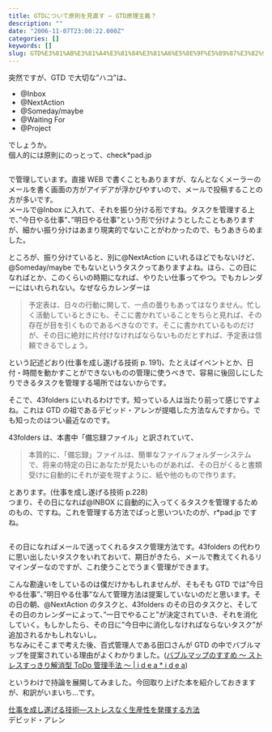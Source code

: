 ```yaml
---
title: GTDについて原則を見直す — GTD原理主義？
description: ""
date: "2006-11-07T23:00:22.000Z"
categories: []
keywords: []
slug: GTD%E3%81%AB%E3%81%A4%E3%81%84%E3%81%A6%E5%8E%9F%E5%89%87%E3%82%92%E8%A6%8B%E7%9B%B4%E3%81%99+%E2%80%94+GTD%E5%8E%9F%E7%90%86%E4%B8%BB%E7%BE%A9%EF%...
---
```


突然ですが、GTD で大切な”ハコ”は、

- @Inbox
- @NextAction
- @Someday/maybe
- @Waiting For
- @Project

でしょうか。  
個人的には原則にのっとって、check\*pad.jp

![]()

で管理しています。直接 WEB で書くこともありますが、なんとなくメーラーのメールを書く画面の方がアイデアが浮かびやすいので、メールで投稿することの方が多いです。  
メールで@Inbox に入れて、それを振り分ける形ですね。タスクを管理する上で、”今日やる仕事”、”明日やる仕事”という形で分けようとしたこともありますが、細かい振り分けはあまり現実的でないことがわかったので、もうあきらめました。

ところが、振り分けていると、別に@NextAction にいれるほどでもないけど、@Someday/maybe でもないというタスクってありますよね。ほら、この日になればとか、このくらいの時期になれば、やりたい仕事ってやつ。でもカレンダーにはいれられない。なぜならカレンダーは

> 予定表は、日々の行動に関して、一点の曇りもあってはなりません。忙しく活動しているときにも、そこに書かれていることをちらと見れば、その存在が目を引くものであるべきなのです。そこに書かれているものだけが、その日に絶対に片付けなければならないものだとすれば、予定表は信頼できるでしょう。

という記述どおり(仕事を成し遂げる技術 p. 191)、たとえばイベントとか、日付・時間を動かすことができないものの管理に使うべきで、容易に後回しにしたりできるタスクを管理する場所ではないからです。

そこで、43folders にいれるわけです。知っている人は当たり前って感じですよね。これは GTD の祖であるデビッド・アレンが提唱した方法なんですから。でも知ったのはつい最近なのです。

43folders は、本書中「備忘録ファイル」と訳されていて、

> 本質的に、「備忘録」ファイルは、簡単なファイルフォルダーシステムで、将来の特定の日にあなたが見たいものがあれば、その日がくると書類受けに自動的にそれが姿を現すように、紙や他のもので作ります。

とあります。(仕事を成し遂げる技術 p.228)  
つまり、その日になれば@INBOX に自動的に入ってくるタスクを管理するためのもの、ですね。これを管理する方法でぱっと思いついたのが、r\*pad.jp ですね。

![]()

その日になればメールで送ってくれるタスク管理方法です。43folders の代わりに思い出したいタスクをいれておいて、期日がきたら、メールで教えてくれるリマインダーなのですが、これ使うことでうまく管理ができます。

こんな勘違いをしているのは僕だけかもしれませんが、そもそも GTD では”今日やる仕事”、”明日やる仕事”なんて管理方法は提案していないのだと思います。その日の朝、@NextAction のタスクと、43folders のその日のタスクと、そしてその日のカレンダーによって、”一日でやること”が決定されていき、それを消化していく。もしかしたら、その日に”今日中に消化しなければならないタスク”が追加されるかもしれないし。  
ちなみにそこまで考えた後、百式管理人である田口さんが GTD の中でバブルマップを提案されている理由がよくわかりました。([バブルマップのすすめ ～ ストレスすっきり解消型 ToDo 管理手法 ～ | i d e a \* i d e a](http://www.ideaxidea.com/archives/2005/10/_todo.html))

というわけで持論を展開してみました。今回取り上げた本を紹介しておきますが、和訳がいまいち…です。

[仕事を成し遂げる技術―ストレスなく生産性を発揮する方法](http://www.amazon.co.jp/exec/obidos/ASIN/4893613332/mrchildrenonl-22/)  
デビッド・アレン
